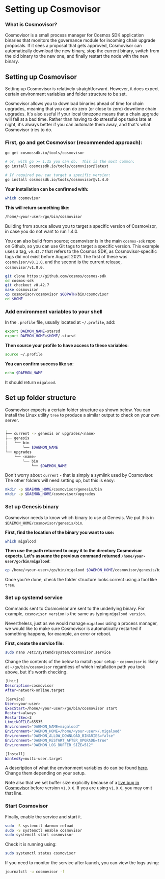 # Setting up Cosmovisor

### What is Cosmovisor?

Cosmovisor is a small process manager for Cosmos SDK application binaries that monitors the governance module for incoming chain upgrade proposals. If it sees a proposal that gets approved, Cosmovisor can automatically download the new binary, stop the current binary, switch from the old binary to the new one, and finally restart the node with the new binary.

## Setting up Cosmovisor <a href="#setting-up-cosmovisor" id="setting-up-cosmovisor"></a>

Setting up Cosmovisor is relatively straightforward. However, it does expect certain environment variables and folder structure to be set.

Cosmovisor allows you to download binaries ahead of time for chain upgrades, meaning that you can do zero (or close to zero) downtime chain upgrades. It's also useful if your local timezone means that a chain upgrade will fall at a bad time. Rather than having to do stressful ops tasks late at night, it's always better if you can automate them away, and that's what Cosmovisor tries to do.

### First, go and get Cosmovisor (**recommended approach**):

```bash
go get cosmossdk.io/tools/cosmovisor

# or, with go >= 1.15 you can do.  This is the most common:
go install cosmossdk.io/tools/cosmovisor@latest

# If required you can target a specific version:
go install cosmossdk.io/tools/cosmovisor@v1.4.0
```

**Your installation can be confirmed with:**

```bash
which cosmovisor
```

**This will return something like:**

```bash
/home/<your-user>/go/bin/cosmovisor
```

Building from source allows you to target a specific version of Cosmovisor, in case you do not want to run 1.4.0.

You can also build from source; cosmovisor is in the main `cosmos-sdk` repo on Github, so you can use Git tags to target a specific version. This example uses a tag, `v0.42.7` that refers to the Cosmos SDK, as Cosmovisor-specific tags did not exist before August 2021. The first of these was `cosmovisor/v0.1.0`, and the second is the current release, `cosmovisor/v1.0.0`.

```bash
git clone https://github.com/cosmos/cosmos-sdk
cd cosmos-sdk
git checkout v0.42.7
make cosmovisor
cp cosmovisor/cosmovisor $GOPATH/bin/cosmovisor
cd $HOME
```

### Add environment variables to your shell <a href="#add-environment-variables-to-your-shell" id="add-environment-variables-to-your-shell"></a>

In the `.profile` file, usually located at `~/.profile`, add:

```bash
export DAEMON_NAME=starsd
export DAEMON_HOME=$HOME/.starsd
```

**Then source your profile to have access to these variables:**

```bash
source ~/.profile
```

**You can confirm success like so:**

```bash
echo $DAEMON_NAME
```

It should return `migalood`.

## Set up folder structure <a href="#set-up-folder-structure" id="set-up-folder-structure"></a>

Cosmovisor expects a certain folder structure as shown below. You can install the Linux utility `tree` to produce a similar output to check on your own server.

```bash
.
├── current -> genesis or upgrades/<name>
├── genesis
│   └── bin
│       └── $DAEMON_NAME
└── upgrades
    └── <name>
        └── bin
            └── $DAEMON_NAME
```

Don't worry about `current` - that is simply a symlink used by Cosmovisor. The other folders will need setting up, but this is easy:

```bash
mkdir -p $DAEMON_HOME/cosmovisor/genesis/bin
mkdir -p $DAEMON_HOME/cosmovisor/upgrades
```

### Set up Genesis binary <a href="#set-up-genesis-binary" id="set-up-genesis-binary"></a>

Cosmovisor needs to know which binary to use at Genesis. We put this in `$DAEMON_HOME/cosmovisor/genesis/bin`.

**First, find the location of the binary you want to use:**

```bash
which migalood
```

**Then use the path returned to copy it to the directory Cosmovisor expects. Let's assume the previous command returned `/home/your-user/go/bin/migalood`:**

```bash
cp /home/<your-user>/go/bin/migalood $DAEMON_HOME/cosmovisor/genesis/bin
```

Once you're done, check the folder structure looks correct using a tool like `tree`.

### Set up systemd service <a href="#set-up-systemd-service" id="set-up-systemd-service"></a>

Commands sent to Cosmovisor are sent to the underlying binary. For example, `cosmovisor version` is the same as typing `migalood version`.

Nevertheless, just as we would manage `migalood` using a process manager, we would like to make sure Cosmovisor is automatically restarted if something happens, for example, an error or reboot.

**First, create the service file:**

```bash
sudo nano /etc/systemd/system/cosmovisor.service
```

Change the contents of the below to match your setup - `cosmovisor` is likely at `~/go/bin/cosmovisor` regardless of which installation path you took above, but it's worth checking.

```bash
[Unit]
Description=cosmovisor
After=network-online.target

[Service]
User=<your-user>
ExecStart=/home/<your-user>/go/bin/cosmovisor start
Restart=always
RestartSec=3
LimitNOFILE=65535
Environment="DAEMON_NAME=migalood"
Environment="DAEMON_HOME=/home/<your-user>/.migalood"
Environment="DAEMON_ALLOW_DOWNLOAD_BINARIES=false"
Environment="DAEMON_RESTART_AFTER_UPGRADE=true"
Environment="DAEMON_LOG_BUFFER_SIZE=512"

[Install]
WantedBy=multi-user.target
```

A description of what the environment variables do can be found [here](https://docs.cosmos.network/master/run-node/cosmovisor.html). Change them depending on your setup.

Note also that we set buffer size explicitly because of a [live bug in Cosmovisor](https://github.com/cosmos/cosmos-sdk/pull/8590) before version `v1.0.0`. If you are using `v1.0.0`, you may omit that line.

### Start Cosmovisor <a href="#start-cosmovisor" id="start-cosmovisor"></a>

Finally, enable the service and start it.

```bash
sudo -S systemctl daemon-reload
sudo -S systemctl enable cosmovisor
sudo systemctl start cosmovisor
```

Check it is running using:

```bash
sudo systemctl status cosmovisor
```

If you need to monitor the service after launch, you can view the logs using:

```bash
journalctl -u cosmovisor -f
```
